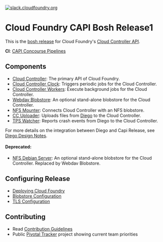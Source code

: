 [![slack.cloudfoundry.org](https://slack.cloudfoundry.org/badge.svg)](https://cloudfoundry.slack.com/messages/capi/)

# Cloud Foundry CAPI Bosh Release1

This is the [bosh release](http://bosh.io/docs/release.html) for Cloud Foundry's [Cloud Controller API](https://github.com/cloudfoundry/cloud_controller_ng). 

**CI**: [CAPI Concourse Pipelines](https://capi.ci.cf-app.com)

## Components

* [Cloud Controller](https://github.com/cloudfoundry/cloud_controller_ng): The primary API of Cloud Foundry.
* [Cloud Controller Clock](https://github.com/cloudfoundry/cloud_controller_ng): Triggers periodic jobs for the Cloud Controller.
* [Cloud Controller Workers](https://github.com/cloudfoundry/cloud_controller_ng): Execute background jobs for the Cloud Controller.
* [Webdav Blobstore](https://github.com/cloudfoundry/capi-release/tree/develop/jobs/blobstore): An optional stand-alone blobstore for the Cloud Controller. 
* [NFS Mounter](https://github.com/cloudfoundry/capi-release/tree/develop/jobs/nfs_mounter): Connects Cloud Controller with an NFS blobstore.
* [CC Uploader](https://github.com/cloudfoundry/cc-uploader): Uploads files from [Diego](https://github.com/cloudfoundry/diego-release) to the Cloud Controller.
* [TPS Watcher](https://github.com/cloudfoundry/tps): Reports crash events from Diego to the Cloud Controller.

For more details on the integration between Diego and Capi Release, see [Diego Design Notes](https://github.com/cloudfoundry/diego-design-notes).

#### Deprecated:

* [NFS Debian Server](https://github.com/cloudfoundry/capi-release/tree/develop/jobs/debian_nfs_server): An optional stand-alone blobstore for the Cloud Controller. Replaced by Webdav Blobstore.

## Configuring Release

* [Deploying Cloud Foundry](https://docs.cloudfoundry.org/deploying/index.html)
* [Blobstore Configuration](https://docs.cloudfoundry.org/deploying/common/cc-blobstore-config.html)
* [TLS Configuration](https://github.com/cloudfoundry/capi-release/blob/develop/docs/tls-configuration.md)

## Contributing

* Read [Contribution Guidelines](https://github.com/cloudfoundry/capi-release/blob/develop/CONTRIBUTING.md)
* Public [Pivotal Tracker](https://www.pivotaltracker.com/n/projects/966314) project showing current team priorities
